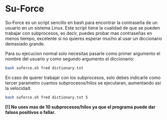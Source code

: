 # Su-Force
Su-Force es un script sencillo en bash para encontrar la contraseña de un usuario en un sistema Linux.
Este script tiene la cualidad de que se pueden trabajar con subprocesos, es decir, puedes probar mas contraseñas en menos tiempo, excelente si no quieres esperar mucho al usar un diccionario demasiado grande.

Para su ejecucion normal solo necesitas pasarle como primer argumento el nombre del usuario y como segundo argumento el diccionario:
```bash
bash suforce.sh fred dictionary.txt
```

En caso de querer trabajar con los subprocesos, solo debes indicarle como tercer parametro cuantos subprocesos/hilos se ejecutaran, aumentando asi la velocidad:
```bash
bash suforce.sh fred dictionary.txt 5
```
**[!] No uses mas de 10 subprocesos/hilos ya que el programa puede dar falsos positivos o fallar.**
